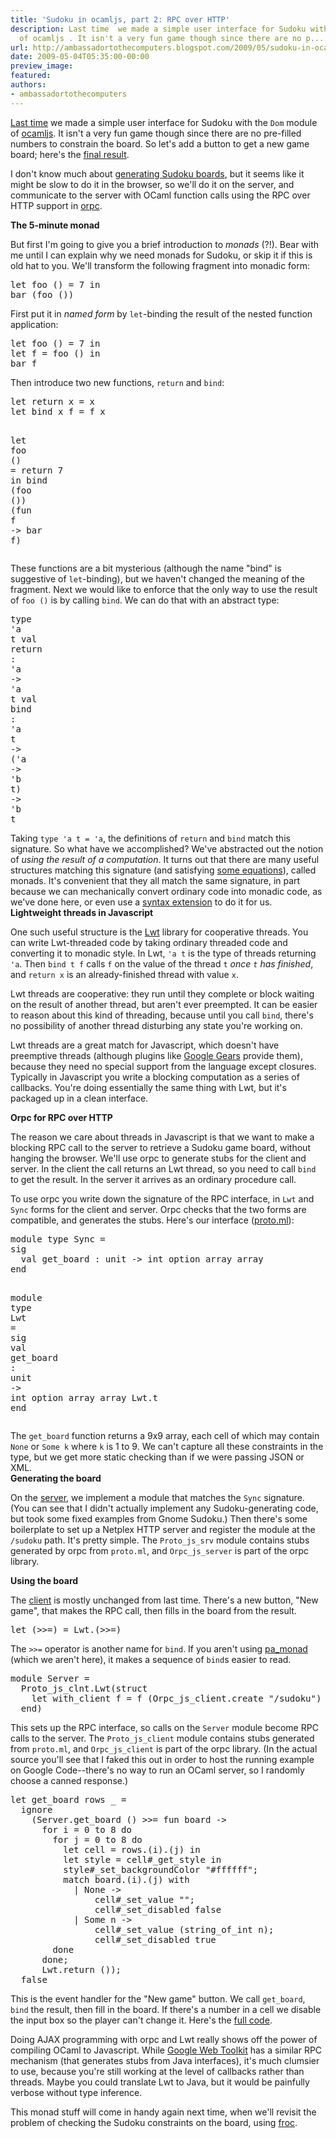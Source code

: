 ```yaml
---
title: 'Sudoku in ocamljs, part 2: RPC over HTTP'
description: Last time  we made a simple user interface for Sudoku with the Dom  module
  of ocamljs . It isn't a very fun game though since there are no p...
url: http://ambassadortothecomputers.blogspot.com/2009/05/sudoku-in-ocamljs-part-2-rpc-over-http.html
date: 2009-05-04T05:35:00-00:00
preview_image:
featured:
authors:
- ambassadortothecomputers
---
```


<p><a href="http://ambassadortothecomputers.blogspot.com/2009/04/sudoku-in-ocamljs-part-1-dom.html">Last time</a> we made a simple user interface for Sudoku with the <code>Dom</code> module of <a href="http://code.google.com/p/ocamljs">ocamljs</a>. It isn't a very fun game though since there are no pre-filled numbers to constrain the board. So let's add a button to get a new game board; here's the <a href="http://orpc2.googlecode.com/svn/examples/sudoku/index.html">final result</a>.<br/>
</p><p>I don't know much about <a href="http://en.wikipedia.org/wiki/Algorithmics_of_sudoku">generating Sudoku boards</a>, but it seems like it might be slow to do it in the browser, so we'll do it on the server, and communicate to the server with OCaml function calls using the RPC over HTTP support in <a href="http://code.google.com/p/orpc2">orpc</a>.<br/>
</p><b>The 5-minute monad</b><br/>
<p>But first I'm going to give you a brief introduction to <em>monads</em> (?!). Bear with me until I can explain why we need monads for Sudoku, or skip it if this is old hat to you. We'll transform the following fragment into monadic form: </p><pre><span class="htmlize-tuareg-font-lock-governing">let</span> <span class="htmlize-function-name">foo</span><span class="htmlize-variable-name"> </span><span class="htmlize-tuareg-font-lock-operator">()</span><span class="htmlize-variable-name"> </span><span class="htmlize-tuareg-font-lock-operator">=</span> 7 <span class="htmlize-tuareg-font-lock-governing">in</span>
bar <span class="htmlize-tuareg-font-lock-operator">(</span>foo <span class="htmlize-tuareg-font-lock-operator">())</span>
</pre>First put it in <em>named form</em> by <code>let</code>-binding the result of the nested function application: <pre><span class="htmlize-tuareg-font-lock-governing">let</span> <span class="htmlize-function-name">foo</span><span class="htmlize-variable-name"> </span><span class="htmlize-tuareg-font-lock-operator">()</span><span class="htmlize-variable-name"> </span><span class="htmlize-tuareg-font-lock-operator">=</span> 7 <span class="htmlize-tuareg-font-lock-governing">in</span>
<span class="htmlize-tuareg-font-lock-governing">let</span> <span class="htmlize-variable-name">f </span><span class="htmlize-tuareg-font-lock-operator">=</span> foo <span class="htmlize-tuareg-font-lock-operator">()</span> <span class="htmlize-tuareg-font-lock-governing">in</span>
bar f
</pre>Then introduce two new functions, <code>return</code> and <code>bind</code>: <pre><span class="htmlize-tuareg-font-lock-governing">let</span> <span class="htmlize-function-name">return</span><span class="htmlize-variable-name"> x </span><span class="htmlize-tuareg-font-lock-operator">=</span> x
<span class="htmlize-tuareg-font-lock-governing">let</span> <span class="htmlize-function-name">bind</span><span class="htmlize-variable-name"> x f </span><span class="htmlize-tuareg-font-lock-operator">=</span> f x

<span class="htmlize-tuareg-font-lock-governing">let</span> <span class="htmlize-function-name">foo</span><span class="htmlize-variable-name"> </span><span class="htmlize-tuareg-font-lock-operator">()</span><span class="htmlize-variable-name"> </span><span class="htmlize-tuareg-font-lock-operator">=</span> return 7 <span class="htmlize-tuareg-font-lock-governing">in</span>
bind <span class="htmlize-tuareg-font-lock-operator">(</span>foo <span class="htmlize-tuareg-font-lock-operator">())</span> <span class="htmlize-tuareg-font-lock-operator">(</span><span class="htmlize-keyword">fun</span> <span class="htmlize-variable-name">f </span><span class="htmlize-tuareg-font-lock-operator">-&gt;</span>
  bar f<span class="htmlize-tuareg-font-lock-operator">)</span>
</pre>These functions are a bit mysterious (although the name &quot;bind&quot; is suggestive of <code>let</code>-binding), but we haven't changed the meaning of the fragment. Next we would like to enforce that the only way to use the result of <code>foo ()</code> is by calling <code>bind</code>. We can do that with an abstract type: <pre><span class="htmlize-tuareg-font-lock-governing">type</span> <span class="htmlize-tuareg-font-lock-operator">'</span><span class="htmlize-type">a t</span>
<span class="htmlize-tuareg-font-lock-governing">val</span> <span class="htmlize-variable-name">return </span><span class="htmlize-tuareg-font-lock-operator">:</span> <span class="htmlize-tuareg-font-lock-operator">'</span><span class="htmlize-type">a </span><span class="htmlize-tuareg-font-lock-operator">-&gt;</span><span class="htmlize-type"> </span><span class="htmlize-tuareg-font-lock-operator">'</span><span class="htmlize-type">a t</span>
<span class="htmlize-tuareg-font-lock-governing">val</span> <span class="htmlize-variable-name">bind  </span><span class="htmlize-tuareg-font-lock-operator">:</span> <span class="htmlize-tuareg-font-lock-operator">'</span><span class="htmlize-type">a t </span><span class="htmlize-tuareg-font-lock-operator">-&gt;</span><span class="htmlize-type"> </span><span class="htmlize-tuareg-font-lock-operator">('</span><span class="htmlize-type">a </span><span class="htmlize-tuareg-font-lock-operator">-&gt;</span><span class="htmlize-type"> </span><span class="htmlize-tuareg-font-lock-operator">'</span><span class="htmlize-type">b t</span><span class="htmlize-tuareg-font-lock-operator">)</span><span class="htmlize-type"> </span><span class="htmlize-tuareg-font-lock-operator">-&gt;</span><span class="htmlize-type"> </span><span class="htmlize-tuareg-font-lock-operator">'</span><span class="htmlize-type">b t</span>
</pre>Taking <code>type 'a t = 'a</code>, the definitions of <code>return</code> and <code>bind</code> match this signature. So what have we accomplished? We've abstracted out the notion of <em>using the result of a computation</em>. It turns out that there are many useful structures matching this signature (and satisfying <a href="http://www.google.com/search?q=monad%20laws">some equations</a>), called monads. It's convenient that they all match the same signature, in part because we can mechanically convert ordinary code into monadic code, as we've done here, or even use a <a href="http://www.cas.mcmaster.ca/~carette/pa_monad/">syntax extension</a> to do it for us.<br/>
<b>Lightweight threads in Javascript</b><br/>
<p>One such useful structure is the <a href="http://ocsigen.org/lwt">Lwt</a> library for cooperative threads. You can write Lwt-threaded code by taking ordinary threaded code and converting it to monadic style. In Lwt, <code>'a t</code> is the type of threads returning <code>'a</code>. Then <code>bind t f</code> calls <code>f</code> on the value of the thread <code>t</code> <em>once <code>t</code> has finished</em>, and <code>return x</code> is an already-finished thread with value <code>x</code>.<br/>
</p><p>Lwt threads are cooperative: they run until they complete or block waiting on the result of another thread, but aren't ever preempted. It can be easier to reason about this kind of threading, because until you call <code>bind</code>, there's no possibility of another thread disturbing any state you're working on.<br/>
</p><p>Lwt threads are a great match for Javascript, which doesn't have preemptive threads (although plugins like <a href="http://gears.google.com/">Google Gears</a> provide them), because they need no special support from the language except closures. Typically in Javascript you write a blocking computation as a series of callbacks. You're doing essentially the same thing with Lwt, but it's packaged up in a clean interface.<br/>
</p><b>Orpc for RPC over HTTP</b><br/>
<p>The reason we care about threads in Javascript is that we want to make a blocking RPC call to the server to retrieve a Sudoku game board, without hanging the browser. We'll use orpc to generate stubs for the client and server. In the client the call returns an Lwt thread, so you need to call <code>bind</code> to get the result. In the server it arrives as an ordinary procedure call.<br/>
</p><p>To use orpc you write down the signature of the RPC interface, in <code>Lwt</code> and <code>Sync</code> forms for the client and server. Orpc checks that the two forms are compatible, and generates the stubs. Here's our interface (<a href="http://code.google.com/p/orpc2/source/browse/trunk/examples/sudoku/proto.ml">proto.ml</a>): </p><pre><span class="htmlize-tuareg-font-lock-governing">module</span> <span class="htmlize-tuareg-font-lock-governing">type</span> <span class="htmlize-type">Sync </span><span class="htmlize-tuareg-font-lock-operator">=</span>
<span class="htmlize-tuareg-font-lock-governing">sig</span>
  <span class="htmlize-tuareg-font-lock-governing">val</span> <span class="htmlize-variable-name">get_board </span><span class="htmlize-tuareg-font-lock-operator">:</span> <span class="htmlize-type">unit </span><span class="htmlize-tuareg-font-lock-operator">-&gt;</span><span class="htmlize-type"> int option array array</span>
<span class="htmlize-tuareg-font-lock-governing">end</span>

<span class="htmlize-tuareg-font-lock-governing">module</span> <span class="htmlize-tuareg-font-lock-governing">type</span> <span class="htmlize-type">Lwt </span><span class="htmlize-tuareg-font-lock-operator">=</span>
<span class="htmlize-tuareg-font-lock-governing">sig</span>
  <span class="htmlize-tuareg-font-lock-governing">val</span> <span class="htmlize-variable-name">get_board </span><span class="htmlize-tuareg-font-lock-operator">:</span> <span class="htmlize-type">unit </span><span class="htmlize-tuareg-font-lock-operator">-&gt;</span><span class="htmlize-type"> int option array array Lwt.t</span>
<span class="htmlize-tuareg-font-lock-governing">end</span>
</pre>The <code>get_board</code> function returns a 9x9 array, each cell of which may contain <code>None</code> or <code>Some k</code> where <code>k</code> is 1 to 9. We can't capture all these constraints in the type, but we get more static checking than if we were passing JSON or XML.<br/>
<b>Generating the board</b><br/>
<p>On the <a href="http://code.google.com/p/orpc2/source/browse/trunk/examples/sudoku/server.ml">server</a>, we implement a module that matches the <code>Sync</code> signature. (You can see that I didn't actually implement any Sudoku-generating code, but took some fixed examples from Gnome Sudoku.) Then there's some boilerplate to set up a Netplex HTTP server and register the module at the <code>/sudoku</code> path. It's pretty simple. The <code>Proto_js_srv</code> module contains stubs generated by orpc from <code>proto.ml</code>, and <code>Orpc_js_server</code> is part of the orpc library.<br/>
</p><b>Using the board</b><br/>
<p>The <a href="http://code.google.com/p/orpc2/source/browse/trunk/examples/sudoku/sudoku.ml">client</a> is mostly unchanged from last time. There's a new button, &quot;New game&quot;, that makes the RPC call, then fills in the board from the result. </p><pre><span class="htmlize-tuareg-font-lock-governing">let</span><span class="htmlize-variable-name"> </span><span class="htmlize-tuareg-font-lock-operator">(&gt;&gt;=)</span><span class="htmlize-variable-name"> </span><span class="htmlize-tuareg-font-lock-operator">=</span> <span class="htmlize-type">Lwt</span>.<span class="htmlize-tuareg-font-lock-operator">(&gt;&gt;=)</span>
</pre>The <code>&gt;&gt;=</code> operator is another name for <code>bind</code>. If you aren't using <a href="http://www.cas.mcmaster.ca/~carette/pa_monad/">pa_monad</a> (which we aren't here), it makes a sequence of <code>bind</code>s easier to read. <pre><span class="htmlize-tuareg-font-lock-governing">module</span> <span class="htmlize-type">Server </span><span class="htmlize-tuareg-font-lock-operator">=</span>
  <span class="htmlize-type">Proto_js_clnt</span>.Lwt<span class="htmlize-tuareg-font-lock-operator">(</span><span class="htmlize-tuareg-font-lock-governing">struct</span>
    <span class="htmlize-tuareg-font-lock-governing">let</span> <span class="htmlize-function-name">with_client</span><span class="htmlize-variable-name"> f </span><span class="htmlize-tuareg-font-lock-operator">=</span> f <span class="htmlize-tuareg-font-lock-operator">(</span><span class="htmlize-type">Orpc_js_client</span>.create <span class="htmlize-string">&quot;/sudoku&quot;</span><span class="htmlize-tuareg-font-lock-operator">)</span>
  <span class="htmlize-tuareg-font-lock-governing">end</span><span class="htmlize-tuareg-font-lock-operator">)</span>
</pre>This sets up the RPC interface, so calls on the <code>Server</code> module become RPC calls to the server. The <code>Proto_js_client</code> module contains stubs generated from <code>proto.ml</code>, and <code>Orpc_js_client</code> is part of the orpc library. (In the actual source you'll see that I faked this out in order to host the running example on Google Code--there's no way to run an OCaml server, so I randomly choose a canned response.) <pre><span class="htmlize-tuareg-font-lock-governing">let</span> <span class="htmlize-function-name">get_board</span><span class="htmlize-variable-name"> rows _ </span><span class="htmlize-tuareg-font-lock-operator">=</span>
  ignore
    <span class="htmlize-tuareg-font-lock-operator">(</span><span class="htmlize-type">Server</span>.get_board <span class="htmlize-tuareg-font-lock-operator">()</span> <span class="htmlize-tuareg-font-lock-operator">&gt;&gt;=</span> <span class="htmlize-keyword">fun</span> <span class="htmlize-variable-name">board </span><span class="htmlize-tuareg-font-lock-operator">-&gt;</span>
      <span class="htmlize-keyword">for</span> i <span class="htmlize-tuareg-font-lock-operator">=</span> 0 <span class="htmlize-keyword">to</span> 8 <span class="htmlize-keyword">do</span>
        <span class="htmlize-keyword">for</span> j <span class="htmlize-tuareg-font-lock-operator">=</span> 0 <span class="htmlize-keyword">to</span> 8 <span class="htmlize-keyword">do</span>
          <span class="htmlize-tuareg-font-lock-governing">let</span> <span class="htmlize-variable-name">cell </span><span class="htmlize-tuareg-font-lock-operator">=</span> rows.<span class="htmlize-tuareg-font-lock-operator">(</span>i<span class="htmlize-tuareg-font-lock-operator">)</span>.<span class="htmlize-tuareg-font-lock-operator">(</span>j<span class="htmlize-tuareg-font-lock-operator">)</span> <span class="htmlize-tuareg-font-lock-governing">in</span>
          <span class="htmlize-tuareg-font-lock-governing">let</span> <span class="htmlize-variable-name">style </span><span class="htmlize-tuareg-font-lock-operator">=</span> cell<span class="htmlize-tuareg-font-lock-operator">#</span>_get_style <span class="htmlize-tuareg-font-lock-governing">in</span>
          style<span class="htmlize-tuareg-font-lock-operator">#</span>_set_backgroundColor <span class="htmlize-string">&quot;#ffffff&quot;</span><span class="htmlize-tuareg-font-lock-operator">;</span>
          <span class="htmlize-keyword">match</span> board.<span class="htmlize-tuareg-font-lock-operator">(</span>i<span class="htmlize-tuareg-font-lock-operator">)</span>.<span class="htmlize-tuareg-font-lock-operator">(</span>j<span class="htmlize-tuareg-font-lock-operator">)</span> <span class="htmlize-keyword">with</span>
            <span class="htmlize-tuareg-font-lock-operator">|</span> None <span class="htmlize-tuareg-font-lock-operator">-&gt;</span>
                cell<span class="htmlize-tuareg-font-lock-operator">#</span>_set_value <span class="htmlize-string">&quot;&quot;</span><span class="htmlize-tuareg-font-lock-operator">;</span>
                cell<span class="htmlize-tuareg-font-lock-operator">#</span>_set_disabled <span class="htmlize-constant">false</span>
            <span class="htmlize-tuareg-font-lock-operator">|</span> Some n <span class="htmlize-tuareg-font-lock-operator">-&gt;</span>
                cell<span class="htmlize-tuareg-font-lock-operator">#</span>_set_value <span class="htmlize-tuareg-font-lock-operator">(</span>string_of_int n<span class="htmlize-tuareg-font-lock-operator">);</span>
                cell<span class="htmlize-tuareg-font-lock-operator">#</span>_set_disabled <span class="htmlize-constant">true</span>
        <span class="htmlize-keyword">done</span>
      <span class="htmlize-keyword">done</span><span class="htmlize-tuareg-font-lock-operator">;</span>
      <span class="htmlize-type">Lwt</span>.return <span class="htmlize-tuareg-font-lock-operator">());</span>
  <span class="htmlize-constant">false</span>
</pre>This is the event handler for the &quot;New game&quot; button. We call <code>get_board</code>, <code>bind</code> the result, then fill in the board. If there's a number in a cell we disable the input box so the player can't change it. Here's the <a href="http://code.google.com/p/orpc2/source/browse/trunk/examples/sudoku">full code</a>.<br/>
<p>Doing AJAX programming with orpc and Lwt really shows off the power of compiling OCaml to Javascript. While <a href="http://code.google.com/webtoolkit/">Google Web Toolkit</a> has a similar RPC mechanism (that generates stubs from Java interfaces), it's much clumsier to use, because you're still working at the level of callbacks rather than threads. Maybe you could translate Lwt to Java, but it would be painfully verbose without type inference.<br/>
</p><p>This monad stuff will come in handy again next time, when we'll revisit the problem of checking the Sudoku constraints on the board, using <a href="http://code.google.com/p/froc">froc</a>.<br/>
</p>
